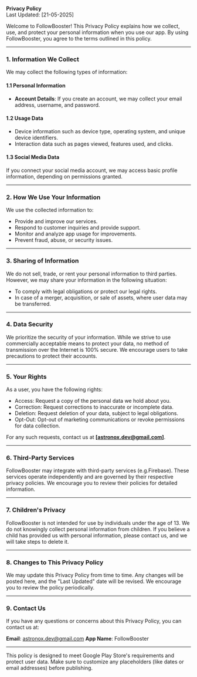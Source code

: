 **Privacy Policy**  
Last Updated: [21-05-2025]

Welcome to FollowBooster! This Privacy Policy explains how we collect, use, and protect your personal information when you use our app. By using FollowBooster, you agree to the terms outlined in this policy.

---

### **1. Information We Collect**
We may collect the following types of information:

#### **1.1 Personal Information**
- **Account Details**: If you create an account, we may collect your email address, username, and password.

#### **1.2 Usage Data**
- Device information such as device type, operating system, and unique device identifiers.
- Interaction data such as pages viewed, features used, and clicks.

#### **1.3 Social Media Data**
If you connect your social media account, we may access basic profile information, depending on permissions granted.

---

### **2. How We Use Your Information**
We use the collected information to:
- Provide and improve our services.
- Respond to customer inquiries and provide support.
- Monitor and analyze app usage for improvements.
- Prevent fraud, abuse, or security issues.

---

### **3. Sharing of Information**
We do not sell, trade, or rent your personal information to third parties. However, we may share your information in the following situation:
- To comply with legal obligations or protect our legal rights.
- In case of a merger, acquisition, or sale of assets, where user data may be transferred.

---

### **4. Data Security**
We prioritize the security of your information. While we strive to use commercially acceptable means to protect your data, no method of transmission over the Internet is 100% secure. We encourage users to take precautions to protect their accounts.

---

### **5. Your Rights**
As a user, you have the following rights:
- Access: Request a copy of the personal data we hold about you.
- Correction: Request corrections to inaccurate or incomplete data.
- Deletion: Request deletion of your data, subject to legal obligations.
- Opt-Out: Opt-out of marketing communications or revoke permissions for data collection.

For any such requests, contact us at **[astronox.dev@gmail.com]**.

---

### **6. Third-Party Services**
FollowBooster may integrate with third-party services (e.g.Firebase). These services operate independently and are governed by their respective privacy policies. We encourage you to review their policies for detailed information.

---

### **7. Children's Privacy**
FollowBooster is not intended for use by individuals under the age of 13. We do not knowingly collect personal information from children. If you believe a child has provided us with personal information, please contact us, and we will take steps to delete it.

---

### **8. Changes to This Privacy Policy**
We may update this Privacy Policy from time to time. Any changes will be posted here, and the "Last Updated" date will be revised. We encourage you to review the policy periodically.

---

### **9. Contact Us**
If you have any questions or concerns about this Privacy Policy, you can contact us at:

**Email**: astronox.dev@gmail.com
**App Name**: FollowBooster  

---

This policy is designed to meet Google Play Store's requirements and protect user data. Make sure to customize any placeholders (like dates or email addresses) before publishing.

